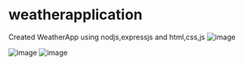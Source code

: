 # weatherapplication
Created WeatherApp using nodjs,expressjs and html,css,js
![image](https://user-images.githubusercontent.com/73640082/204084899-8c5a9b32-e79d-4ef7-aca3-fe231ffbe759.png)

![image](https://user-images.githubusercontent.com/73640082/204084822-e7ea9a24-c5d9-4103-926a-34c0756d7bcd.png)
![image](https://user-images.githubusercontent.com/73640082/204084843-0de55c55-7034-423e-a9ab-2020bd670a0d.png)
